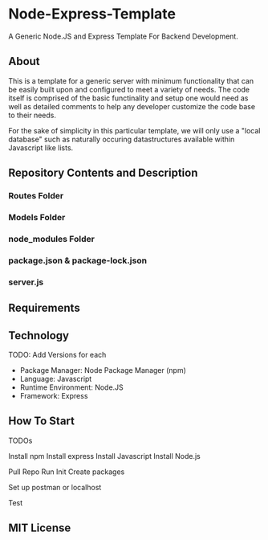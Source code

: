 # Node-Express-Template
A Generic Node.JS and Express Template For Backend Development.

## About
This is a template for a generic server with minimum functionality that can be easily built upon and configured to meet a variety of needs. The code itself is comprised of the basic functinality and setup one would need as well as detailed comments to help any developer customize the code base to their needs.

For the sake of simplicity in this particular template, we will only use a "local database" such as naturally occuring datastructures available within Javascript like lists.

## Repository Contents and Description

### Routes Folder

### Models Folder

### node_modules Folder

### package.json & package-lock.json

### server.js

## Requirements

## Technology

TODO: Add Versions for each

- Package Manager: Node Package Manager (npm)
- Language: Javascript
- Runtime Environment: Node.JS
- Framework: Express

## How To Start

TODOs

Install npm
Install express
Install Javascript
Install Node.js

Pull Repo
Run Init
Create packages

Set up postman or localhost

Test

## MIT License


